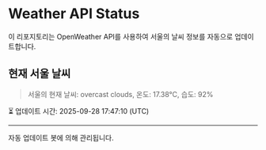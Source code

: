 
# Weather API Status

이 리포지토리는 OpenWeather API를 사용하여 서울의 날씨 정보를 자동으로 업데이트합니다.

## 현재 서울 날씨
> 서울의 현재 날씨: overcast clouds, 온도: 17.38°C, 습도: 92%

⏳ 업데이트 시간: 2025-09-28 17:47:10 (UTC)

---
자동 업데이트 봇에 의해 관리됩니다.
